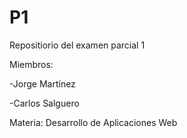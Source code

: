 # P1
Repositiorio del examen parcial 1

Miembros:

-Jorge Martínez

-Carlos Salguero

Materia:
Desarrollo de Aplicaciones Web
